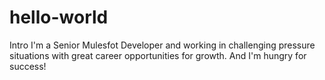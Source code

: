 # hello-world
Intro
I'm a Senior Mulesfot Developer and working in challenging pressure situations with great career opportunities for growth. And I'm hungry for success!
